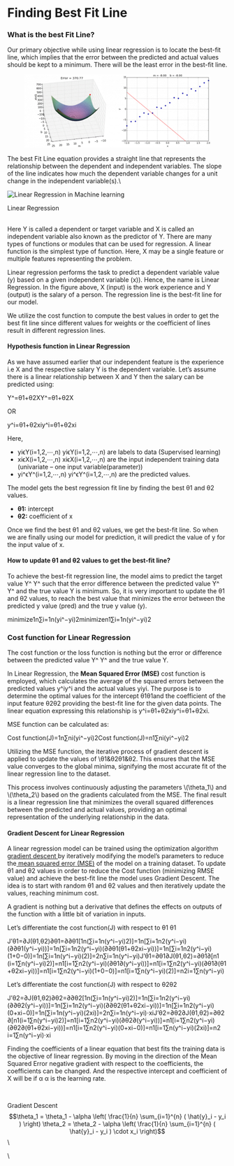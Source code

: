 # Finding Best Fit Line



### What is the best Fit Line? <a href="#what-is-the-best-fit-line" id="what-is-the-best-fit-line"></a>

Our primary objective while using linear regression is to locate the best-fit line, which implies that the error between the predicted and actual values should be kept to a minimum. There will be the least error in the best-fit line.



<figure><img src="../../../../../.gitbook/assets/1_AsfV2NelG1Ta5F-0kr727w.gif" alt=""><figcaption></figcaption></figure>

The best Fit Line equation provides a straight line that represents the relationship between the dependent and independent variables. The slope of the line indicates how much the dependent variable changes for a unit change in the independent variable(s).\


![Linear Regression in Machine learning](https://media.geeksforgeeks.org/wp-content/uploads/20231129130431/11111111.png)

Linear Regression

\
Here Y is called a dependent or target variable and X is called an independent variable also known as the predictor of Y. There are many types of functions or modules that can be used for regression. A linear function is the simplest type of function. Here, X may be a single feature or multiple features representing the problem.

Linear regression performs the task to predict a dependent variable value (y) based on a given independent variable (x)). Hence, the name is Linear Regression. In the figure above, X (input) is the work experience and Y (output) is the salary of a person. The regression line is the best-fit line for our model.&#x20;

We utilize the cost function to compute the best values in order to get the best fit line since different values for weights or the coefficient of lines result in different regression lines.

#### **Hypothesis function in Linear Regression**

As we have assumed earlier that our independent feature is the experience i.e X and the respective salary Y is the dependent variable. Let’s assume there is a linear relationship between X and Y then the salary can be predicted using:

Y^=θ1+θ2XY^=θ1​+θ2​X

OR

y^i=θ1+θ2xiy^​i​=θ1​+θ2​xi​

Here,

* yiϵY(i=1,2,⋯,n)     yi​ϵY(i=1,2,⋯,n)  are labels to data (Supervised learning)
* xiϵX(i=1,2,⋯,n)     xi​ϵX(i=1,2,⋯,n)  are the input independent training data (univariate – one input variable(parameter))&#x20;
* yi^ϵY^(i=1,2,⋯,n)     yi​^​ϵY^(i=1,2,⋯,n)  are the predicted values.

The model gets the best regression fit line by finding the best θ1 and θ2 values.&#x20;

* **θ1:** intercept&#x20;
* **θ2:** coefficient of x&#x20;

Once we find the best θ1 and θ2 values, we get the best-fit line. So when we are finally using our model for prediction, it will predict the value of y for the input value of x.&#x20;

#### **How to update θ1 and θ2 values to get the best-fit line?**&#x20;

To achieve the best-fit regression line, the model aims to predict the target value Y^     Y^  such that the error difference between the predicted value Y^     Y^  and the true value Y is minimum. So, it is very important to update the θ1 and θ2 values, to reach the best value that minimizes the error between the predicted y value (pred) and the true y value (y).&#x20;

minimize1n∑i=1n(yi^−yi)2minimizen1​∑i=1n​(yi​^​−yi​)2

### Cost function for Linear Regression <a href="#cost-function-for-linear-regression" id="cost-function-for-linear-regression"></a>

The cost function or the loss function is nothing but the error or difference between the predicted value Y^     Y^  and the true value Y.

In Linear Regression, the **Mean Squared Error (MSE)** cost function is employed, which calculates the average of the squared errors between the predicted values y^iy^​i​ and the actual values yiyi​. The purpose is to determine the optimal values for the intercept θ1θ1​ and the coefficient of the input feature θ2θ2​ providing the best-fit line for the given data points. The linear equation expressing this relationship is y^i=θ1+θ2xiy^​i​=θ1​+θ2​xi​.

MSE function can be calculated as:

Cost function(J)=1n∑ni(yi^−yi)2Cost function(J)=n1​∑ni​(yi​^​−yi​)2

Utilizing the MSE function, the iterative process of gradient descent is applied to update the values of \θ1&θ2θ1​&θ2​. This ensures that the MSE value converges to the global minima, signifying the most accurate fit of the linear regression line to the dataset.

This process involves continuously adjusting the parameters \\(\theta\_1\\) and \\(\theta\_2\\) based on the gradients calculated from the MSE. The final result is a linear regression line that minimizes the overall squared differences between the predicted and actual values, providing an optimal representation of the underlying relationship in the data.

#### **Gradient Descent for Linear Regression**

A linear regression model can be trained using the optimization algorithm [gradient descent ](https://www.geeksforgeeks.org/gradient-descent-algorithm-and-its-variants/)by iteratively modifying the model’s parameters to reduce the[ mean squared error (MSE)](https://www.geeksforgeeks.org/python-mean-squared-error/) of the model on a training dataset. To update θ1 and θ2 values in order to reduce the Cost function (minimizing RMSE value) and achieve the best-fit line the model uses Gradient Descent. The idea is to start with random θ1 and θ2 values and then iteratively update the values, reaching minimum cost.&#x20;

A gradient is nothing but a derivative that defines the effects on outputs of the function with a little bit of variation in inputs.

Let’s differentiate the cost function(J) with respect to θ1     θ1​  &#x20;

J’θ1=∂J(θ1,θ2)∂θ1=∂∂θ1\[1n(∑i=1n(y^i−yi)2)]=1n\[∑i=1n2(y^i−yi)(∂∂θ1(y^i−yi))]=1n\[∑i=1n2(y^i−yi)(∂∂θ1(θ1+θ2xi−yi))]=1n\[∑i=1n2(y^i−yi)(1+0−0)]=1n\[∑i=1n(y^i−yi)(2)]=2n∑i=1n(y^i−yi)J’θ1​​​=∂θ1​∂J(θ1​,θ2​)​=∂θ1​∂​\[n1​(i=1∑n​(y^​i​−yi​)2)]=n1​\[i=1∑n​2(y^​i​−yi​)(∂θ1​∂​(y^​i​−yi​))]=n1​\[i=1∑n​2(y^​i​−yi​)(∂θ1​∂​(θ1​+θ2​xi​−yi​))]=n1​\[i=1∑n​2(y^​i​−yi​)(1+0−0)]=n1​\[i=1∑n​(y^​i​−yi​)(2)]=n2​i=1∑n​(y^​i​−yi​)​

Let’s differentiate the cost function(J) with respect to θ2θ2​

J’θ2=∂J(θ1,θ2)∂θ2=∂∂θ2\[1n(∑i=1n(y^i−yi)2)]=1n\[∑i=1n2(y^i−yi)(∂∂θ2(y^i−yi))]=1n\[∑i=1n2(y^i−yi)(∂∂θ2(θ1+θ2xi−yi))]=1n\[∑i=1n2(y^i−yi)(0+xi−0)]=1n\[∑i=1n(y^i−yi)(2xi)]=2n∑i=1n(y^i−yi)⋅xiJ’θ2​​​=∂θ2​∂J(θ1​,θ2​)​=∂θ2​∂​\[n1​(i=1∑n​(y^​i​−yi​)2)]=n1​\[i=1∑n​2(y^​i​−yi​)(∂θ2​∂​(y^​i​−yi​))]=n1​\[i=1∑n​2(y^​i​−yi​)(∂θ2​∂​(θ1​+θ2​xi​−yi​))]=n1​\[i=1∑n​2(y^​i​−yi​)(0+xi​−0)]=n1​\[i=1∑n​(y^​i​−yi​)(2xi​)]=n2​i=1∑n​(y^​i​−yi​)⋅xi​​

Finding the coefficients of a linear equation that best fits the training data is the objective of linear regression. By moving in the direction of the Mean Squared Error negative gradient with respect to the coefficients, the coefficients can be changed. And the respective intercept and coefficient of X will be if α     α  is the learning rate.

<figure><img src="https://media.geeksforgeeks.org/wp-content/uploads/20230424151248/Gradient-Descent-for-ML-Linear-Regression-(1).webp" alt=""><figcaption></figcaption></figure>

Gradient Descent\
$$\theta_1 = \theta_1 - \alpha \left( \frac{1}{n} \sum_{i=1}^{n} ( \hat{y}_i - y_i ) \right)    \theta_2 = \theta_2 - \alpha \left( \frac{1}{n} \sum_{i=1}^{n} ( \hat{y}_i - y_i ) \cdot x_i \right)$$\






\


